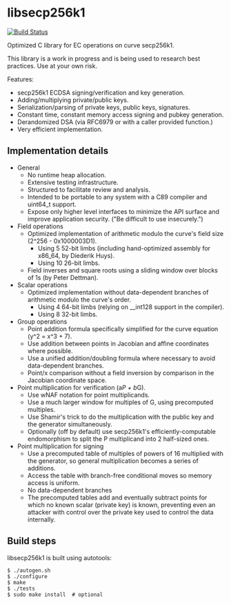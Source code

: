 libsecp256k1
============

[![Build Status](https://travis-ci.org/lipcoin-core/secp256k1.svg?branch=master)](https://travis-ci.org/lipcoin-core/secp256k1)

Optimized C library for EC operations on curve secp256k1.

This library is a work in progress and is being used to research best practices. Use at your own risk.

Features:
* secp256k1 ECDSA signing/verification and key generation.
* Adding/multiplying private/public keys.
* Serialization/parsing of private keys, public keys, signatures.
* Constant time, constant memory access signing and pubkey generation.
* Derandomized DSA (via RFC6979 or with a caller provided function.)
* Very efficient implementation.

Implementation details
----------------------

* General
  * No runtime heap allocation.
  * Extensive testing infrastructure.
  * Structured to facilitate review and analysis.
  * Intended to be portable to any system with a C89 compiler and uint64_t support.
  * Expose only higher level interfaces to minimize the API surface and improve application security. ("Be difficult to use insecurely.")
* Field operations
  * Optimized implementation of arithmetic modulo the curve's field size (2^256 - 0x1000003D1).
    * Using 5 52-bit limbs (including hand-optimized assembly for x86_64, by Diederik Huys).
    * Using 10 26-bit limbs.
  * Field inverses and square roots using a sliding window over blocks of 1s (by Peter Dettman).
* Scalar operations
  * Optimized implementation without data-dependent branches of arithmetic modulo the curve's order.
    * Using 4 64-bit limbs (relying on __int128 support in the compiler).
    * Using 8 32-bit limbs.
* Group operations
  * Point addition formula specifically simplified for the curve equation (y^2 = x^3 + 7).
  * Use addition between points in Jacobian and affine coordinates where possible.
  * Use a unified addition/doubling formula where necessary to avoid data-dependent branches.
  * Point/x comparison without a field inversion by comparison in the Jacobian coordinate space.
* Point multiplication for verification (a*P + b*G).
  * Use wNAF notation for point multiplicands.
  * Use a much larger window for multiples of G, using precomputed multiples.
  * Use Shamir's trick to do the multiplication with the public key and the generator simultaneously.
  * Optionally (off by default) use secp256k1's efficiently-computable endomorphism to split the P multiplicand into 2 half-sized ones.
* Point multiplication for signing
  * Use a precomputed table of multiples of powers of 16 multiplied with the generator, so general multiplication becomes a series of additions.
  * Access the table with branch-free conditional moves so memory access is uniform.
  * No data-dependent branches
  * The precomputed tables add and eventually subtract points for which no known scalar (private key) is known, preventing even an attacker with control over the private key used to control the data internally.

Build steps
-----------

libsecp256k1 is built using autotools:

    $ ./autogen.sh
    $ ./configure
    $ make
    $ ./tests
    $ sudo make install  # optional
